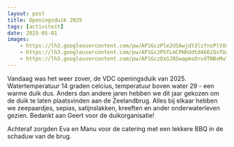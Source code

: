 ```yaml
---
layout: post
title: Openingsduik 2025
tags: [activiteit]
date: 2025-05-01
images:
    - https://lh3.googleusercontent.com/pw/AP1GczPle2USAwjdY3lzfnsPlYXmbAZOKvx_7rhsdeeuktWIjWPBYTfTwMcXJWAansz_P4fDGJyBvK017jwOIS96CRMbcWs5tkIwkj6Sr1OC5eRk6FPonPsnlYHv4vDrnR3oTIvM73Q07v4l29PioELfxbXjWg
    - https://lh3.googleusercontent.com/pw/AP1GczPhTLmCPHhUdtd4662QxTUapRFuLxNaDE-uOEsFvUkkP6OQTZP_pOwfA4brjQ0yoPJWLGaGUWExLbfyYU50PZHzHeUfI2_Hm4IR2TudQHOa5Gwq80h42KMQPXBqI_qoAmdhkHIqutzEkbugpv1UFMIGSg
    - https://lh3.googleusercontent.com/pw/AP1GczOsGJ8SwapmsOrvdTNBxMuYF9mZHOC-NkE_-eNfgKhPMBK9A7-DaNByESmSU3bTIUt-acZci8kThjxWJ3_BNnydPoEFkbM5s3hdUm9JfVmDqa-OYW0YXslsCfMWxbDfMNOZdcBcW_iZHQsRWXfQ6p9VhQ
---
```

Vandaag was het weer zover, de VDC openingsduik van 2025. Watertemperatuur 14 graden celcius, temperatuur boven water 29 - een warme duik dus. Anders dan andere jaren hebben we dit jaar gekozen om de duik te laten plaatsvinden aan de Zeelandbrug. Alles bij elkaar hebben we zeepaardjes, sepias, satijnslakken, kreeften en ander onderwaterleven gezien. Bedankt aan Geert voor de duikorganisatie!

Achteraf zorgden Eva en Manu voor de catering met een lekkere BBQ in de schaduw van de brug.
